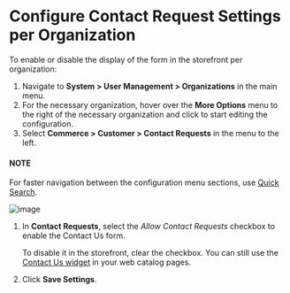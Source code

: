 <a id="sys-conf-commerce-customer-contact-request-organization"></a>

# Configure Contact Request Settings per Organization

To enable or disable the display of the form in the storefront per organization:

1. Navigate to **System > User Management > Organizations** in the main menu.
2. For the necessary organization, hover over the <i class="fa fa-ellipsis-h fa-lg" aria-hidden="true"></i> **More Options** menu to the right of the necessary organization and click <i class="fas fa-cog" aria-hidden="true"></i> to start editing the configuration.
3. Select **Commerce > Customer > Contact Requests** in the menu to the left.

#### NOTE
For faster navigation between the configuration menu sections, use [Quick Search](../../../../../configuration/quick-search.md#user-guide-system-configuration-quick-search).

![image](user/img/system/user_management/org_configuration/customers/ContactUsOrg.png)
1. In **Contact Requests**, select the *Allow Contact Requests* checkbox to enable the Contact Us form.

   To disable it in the storefront, clear the checkbox. You can still use the [Contact Us widget](../../../../../../marketing/landing-pages/index.md#user-guide-landing-pages-create) in your web catalog pages.
2. Click **Save Settings**.

<!-- fa-bars = fa-navicon -->
<!-- Ic Tiles is used as Set As Default in saved views, and as tiles in display layout options -->
<!-- IcPencil refers to Rename in Commerce and Inline Editing in CRM -->
<!-- Check mark in the square. -->
<!-- SortDesc is also used as drop-down arrow -->
<!-- A -->
<!-- B -->
<!-- C -->
<!-- D -->
<!-- E -->
<!-- F -->
<!-- G -->
<!-- H -->
<!-- I -->
<!-- L -->
<!-- M -->
<!-- P -->
<!-- R -->
<!-- S -->
<!-- T -->
<!-- U -->
<!-- Z -->
